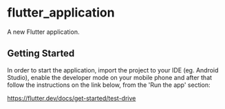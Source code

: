 # flutter_application

A new Flutter application.

## Getting Started

In order to start the application, import the project to your IDE (eg. Android Studio), enable the developer mode on your mobile phone and after that follow the instructions on the link below, from the 'Run the app' section: 

https://flutter.dev/docs/get-started/test-drive
